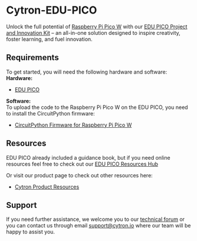 # Cytron-EDU-PICO
Unlock the full potential of [Raspberry Pi Pico W]() with our [EDU PICO Project and Innovation Kit](https://www.cytron.io/p-edu-project-and-innovation-kits-for-pico-w) – an all-in-one solution designed to inspire creativity, foster learning, and fuel innovation.  

## Requirements  
To get started, you will need the following hardware and software:  
**Hardware:**  
* [EDU PICO](https://www.cytron.io/p-edu-project-and-innovation-kits-for-pico-w)  

**Software:**  
To upload the code to the Raspberry Pi Pico W on the EDU PICO, you need to install the CircuitPython firmware:
* [CircuitPython Firmware for Raspberry Pi Pico W](https://circuitpython.org/board/raspberry_pi_pico_w/)  
  
## Resources 
EDU PICO already included a guidance book, but if you need online resources feel free to check out our [EDU PICO Resources Hub]()  

Or visit our product page to check out other resources here:  
* [Cytron Product Resources](https://www.cytron.io/p-edu-project-and-innovation-kits-for-pico-w#tab-resource)  

## Support  
If you need further assistance, we welcome you to our [technical forum](http://forum.cytron.io) or you can contact us through email support@cytron.io where our team will be happy to assist you. 

